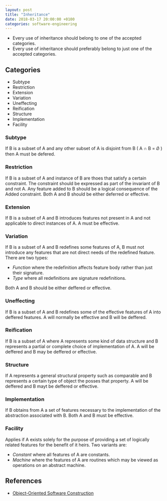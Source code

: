 ```yaml
---
layout: post
title: "Inheritance"
date: 2018-03-17 20:00:00 +0100
categories: software-engineering
---
```


* Every use of inheritance should belong to one of the accepted categories.
* Every use of inheritance should preferably belong to just one of the accepted categories.

## Categories

* Subtype
* Restriction
* Extension
* Variation
* Uneffecting
* Reification
* Structure
* Implementation
* Facility

### Subtype

If B is a subset of A and any other subset of A is disjoint from B ( A ∩ B = ⦳ ) then A must be defered.

### Restriction

If B is a subset of A and instance of B are thoes that satisfy a certain constraint.  The constraint should be expressed as part of the invariant of B and not A.  Any feature added to B should be a logical consequence of the Added constraint.  Both A and B should be either deferred or effective.

### Extension

If B is a subset of A and B introduces features not present in A and not applicable to direct instances of A. A must be effective.

### Variation

If B is a subset of A and B redefines some features of A, B must not introduce any features that are not direct needs of the redefined feature. There are two types:

* _Function_ where the redefinition affects feature body rather than just their signature.
* _Type_ where all redefinitions are signature redefinitions.

Both A and B should be either deffered or effective.

### Uneffecting

If B is a subset of A and B redefines some of the effective features of A into deffered features.  A will normally be effective and B will be deffered.

### Reification

If B is a subset of A where A represents some kind of data structure and B represents a partial or complete choice of implementation of A.  A will be deffered and B may be deffered or effective.

### Structure

If A represents a general structural property such as comparable and B represents a certain type of object the posses that property.  A will be deffered and B mayt be deffered or effective.

### Implementation

If B obtains from A a set of features necessary to the implementation of the abstraction associated with B. Both A and B must be effective.

### Facility

Applies if A exists solely for the purpose of providing a set of logically related features for the benefit of it heirs.  Two variants are:

* _Constant_ where all features of A are constants.
* _Machine_ where the features of A are routines which may be viewed as operations on an abstract machine.

## References

* [Object-Oriented Software Construction](https://www.amazon.co.uk/Object-Oriented-Software-Construction-Prentice-Hall-Resource/dp/0136291554/ref=sr_1_3?ie=UTF8&qid=1521323632&sr=8-3&keywords=object+oriented+software+construction)